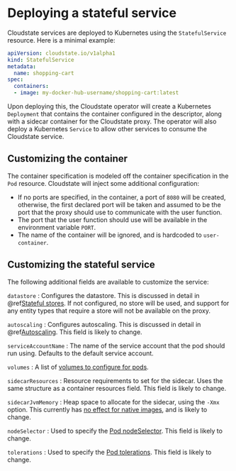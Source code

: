 # Deploying a stateful service

Cloudstate services are deployed to Kubernetes using the `StatefulService` resource. Here is a minimal example:

```yaml
apiVersion: cloudstate.io/v1alpha1
kind: StatefulService
metadata:
  name: shopping-cart
spec:
  containers:
  - image: my-docker-hub-username/shopping-cart:latest
```

Upon deploying this, the Cloudstate operator will create a Kubernetes `Deployment` that contains the container configured in the descriptor, along with a sidecar container for the Cloudstate proxy. The operator will also deploy a Kubernetes `Service` to allow other services to consume the Cloudstate service.

## Customizing the container

The container specification is modeled off the container specification in the `Pod` resource. Cloudstate will inject some additional configuration:

* If no ports are specified, in the container, a port of `8080` will be created, otherwise, the first declared port will be taken and assumed to be the port that the proxy should use to communicate with the user function.
* The port that the user function should use will be available in the environment variable `PORT`.
* The name of the container will be ignored, and is hardcoded to `user-container`.

## Customizing the stateful service

The following additional fields are available to customize the service:

`datastore`
: Configures the datastore. This is discussed in detail in @ref[Stateful stores](stores/index.md). If not configured, no store will be used, and support for any entity types that require a store will not be available on the proxy.

`autoscaling`
: Configures autoscaling. This is discussed in detail in @ref[Autoscaling](autoscaling.md). This field is likely to change.

`serviceAccountName`
: The name of the service account that the pod should run using. Defaults to the default service account.

`volumes`
: A list of [volumes to configure for pods](https://kubernetes.io/docs/concepts/storage/volumes/).

`sidecarResources`
: Resource requirements to set for the sidecar. Uses the same structure as a container resources field. This field is likely to change.

`sidecarJvmMemory`
: Heap space to allocate for the sidecar, using the `-Xmx` option. This currently has [no effect for native images](https://github.com/cloudstateio/cloudstate/issues/112), and is likely to change.

`nodeSelector`
: Used to specify the [Pod nodeSelector](https://kubernetes.io/docs/concepts/configuration/assign-pod-node/#nodeselector). This field is likely to change.

`tolerations`
: Used to specify the [Pod tolerations](https://kubernetes.io/docs/concepts/configuration/taint-and-toleration/). This field is likely to change.